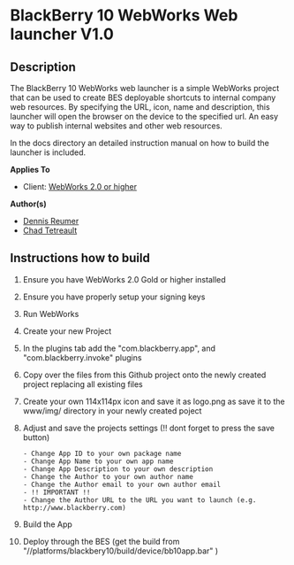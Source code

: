 BlackBerry 10 WebWorks Web launcher V1.0
========================================

## Description

The BlackBerry 10 WebWorks web launcher is a simple WebWorks project that can be used to 
create BES deployable shortcuts to internal company web resources.
By specifying the URL, icon, name and description, this launcher will open the browser on 
the device to the specified url. An easy way to publish internal websites and other web resources.

In the docs directory an detailed instruction manual on how to build the launcher is included.

**Applies To**

* Client: [WebWorks 2.0 or higher](http://developer.blackberry.com/html5/)

**Author(s)**

* [Dennis Reumer](http://www.twitter.com/reumerd)
* [Chad Tetreault](http://www.palebanana.com)

## Instructions how to build

1. Ensure you have WebWorks 2.0 Gold or higher installed

2. Ensure you have properly setup your signing keys

3. Run WebWorks

4. Create your new Project

5. In the plugins tab add the "com.blackberry.app", and "com.blackberry.invoke" plugins

6. Copy over the files from this Github project onto the newly created project replacing all existing files

7. Create your own 114x114px icon and save it as logo.png as save it to the www/img/ directory in your newly created poject

8. Adjust and save the projects settings (!! dont forget to press the save button)
	```
    - Change App ID to your own package name
    - Change App Name to your own app name
    - Change App Description to your own description
    - Change the Author to your own author name
    - Change the Author email to your own author email
    - !! IMPORTANT !!
    - Change the Author URL to the URL you want to launch (e.g. http://www.blackberry.com)
    ```

9. Build the App

10. Deploy through the BES (get the build from "<WebWorks Projects>/<your project>/platforms/blackbery10/build/device/bb10app.bar" )


